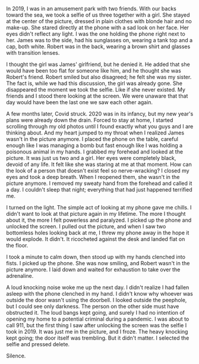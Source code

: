 In 2019, I was in an amusement park with two friends. With our backs toward the sea, we took a selfie of us three together with a girl. She stayed at the center of the picture, dressed in plain clothes with blonde hair and no make-up. She stared directly at the phone with a sad look on her face. Her eyes didn't reflect any light. I was the one holding the phone right next to her. James was to the side, had his sunglasses on, wearing a tank top and a cap, both white. Robert was in the back, wearing a brown shirt and glasses with transition lenses.

I thought the girl was James' girlfriend, but he denied it. He added that she would have been too flat for someone like him, and he thought she was Robert's friend. Robert smiled but also disagreed; he felt she was my sister. The fact is, while we had this discussion, the girl was already gone. She disappeared the moment we took the selfie. Like if she never existed. My friends and I stood there looking at the screen. We were unaware that that day would have been the last one we saw each other again.

A few months later, Covid struck. 2020 was in its infancy, but my new year's plans were already down the drain. Forced to stay at home, I started scrolling through my old photos until I found exactly what you guys and I are thinking about. And my heart jumped to my throat when I realized James wasn't in the picture anymore. I placed the phone on the table, careful enough like I was managing a bomb but fast enough like I was holding a poisonous animal in my hands. I grabbed my forehead and looked at the picture. It was just us two and a girl. Her eyes were completely black, devoid of any life. It felt like she was staring at me at that moment. How can the look of a person that doesn't exist feel so nerve-wracking? I closed my eyes and took a deep breath. When I reopened them, she wasn't in the picture anymore. I removed my sweaty hand from the forehead and called it a day. I couldn't sleep that night; everything that had just happened terrified me.

I turned on the light. The simple act of looking at my phone gave me chills. I didn't want to look at that picture again in my lifetime. The more I thought about it, the more I felt powerless and paralyzed. I picked up the phone and unlocked the screen. I pulled out the picture, and when I saw two bottomless holes looking back at me, I threw my phone away in the hope it would explode. It didn't. It ricocheted against the desk and landed flat on the floor. 

I took a minute to calm down, then stood up with my hands clenched into fists. I picked up the phone. She was now smiling, and Robert wasn't in the picture anymore. I laid down and waited for exhaustion to take over the adrenaline.

A loud knocking noise woke me up the next day. I didn't realize I had fallen asleep with the phone clenched in my hand. I didn't know why whoever was outside the door wasn't using the doorbell. I looked outside the peephole, but I could see only darkness. The person on the other side must have obstructed it. The loud bangs kept going, and surely I had no intention of opening my home to a potential criminal during a pandemic. I was about to call 911, but the first thing I saw after unlocking the screen was the selfie I took in 2019. It was just me in the picture, and I froze. The heavy knocking kept going; the door itself was trembling. But it didn't matter. I selected the selfie and pressed delete. 

Silence.